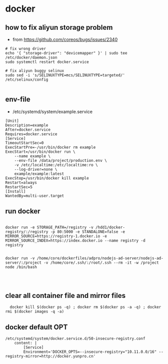 # docker

## how to fix aliyun storage problem
* from https://github.com/coreos/bugs/issues/2340

```
# fix wrong driver
echo '{ "storage-driver": "devicemapper" }' | sudo tee /etc/docker/daemon.json
sudo systemctl restart docker.service

# fix aliyun buggy selinux
sudo sed -i 's/SELINUXTYPE=mcs/SELINUXTYPE=targeted/' /etc/selinux/config


```

## env-file

* /etc/systemd/system/example.service

```
[Unit]
Description=example
After=docker.service
Requires=docker.service
[Service]
TimeoutStartSec=0
ExecStartPre=-/usr/bin/docker rm example
ExecStart=/usr/bin/docker run \
    --name example \
    --env-file /data/project/production.env \
    -v /etc/localtime:/etc/localtime:ro \
    --log-driver=none \
    example/example:latest
ExecStop=/usr/bin/docker kill example
Restart=always
RestartSec=5
[Install]
WantedBy=multi-user.target
```

## run docker

```

docker run -e STORAGE_PATH=/registry -v /hdd1/docker-registry/:/registry -p 80:5000 -e STANDALONE=false -e MIRROR_SOURCE=https://registry-1.docker.io -e MIRROR_SOURCE_INDEX=https://index.docker.io --name registry -d registry


docker run -v /home/core/dockerfiles/adpro/nodejs-ad-server/nodejs-ad-server/:/project -v /home/core/.ssh/:/root/.ssh --rm -it -w /project node /bin/bash




```


## clear all container file and mirror files

```
  docker kill $(docker ps -q) ; docker rm $(docker ps -a -q) ; docker rmi $(docker images -q -a) 

```



## docker default OPT

```
/etc/systemd/system/docker.service.d/50-insecure-registry.conf
    content: |
        [Service]
        Environment='DOCKER_OPTS=--insecure-registry="10.11.0.0/16" --registry-mirror=http://docker.yunpro.cn'
        
```
